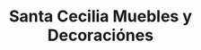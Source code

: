 ---
title: "Santa Cecilia Muebles y Decoraciónes"
url: /ica/santa-cecilia-muebles-y-decoraciones/
shop: muebles
---